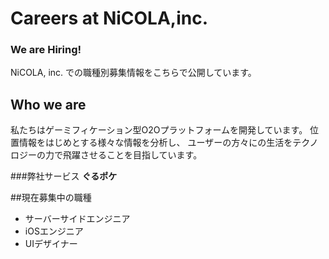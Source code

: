 # Careers at NiCOLA,inc.
### We are Hiring!
NiCOLA, inc. での職種別募集情報をこちらで公開しています。

## Who we are
私たちはゲーミフィケーション型O2Oプラットフォームを開発しています。
位置情報をはじめとする様々な情報を分析し、
ユーザーの方々にの生活をテクノロジーの力で飛躍させることを目指しています。

###弊社サービス
**ぐるポケ**

##現在募集中の職種
* サーバーサイドエンジニア
* iOSエンジニア
* UIデザイナー




